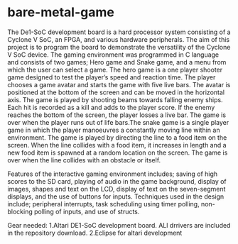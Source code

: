 # bare-metal-game
The De1-SoC development board is a hard processor system consisting of a Cyclone V SoC, an FPGA, and various hardware 
peripherals. The aim of this project is to program the board to demonstrate the versatility of the Cyclone V SoC device. 
The gaming environment was programmed in C language and consists of two games; Hero game and Snake game, and a menu 
from which the user can select a game. The hero game is a one player shooter game designed to test the player’s speed and
reaction time. The player chooses a game avatar and starts the game with five live bars. The avatar is positioned at the 
bottom of the screen and can be moved in the horizontal axis. The game is played by shooting beams towards falling enemy ships. 
Each hit is recorded as a kill and adds to the player score. If the enemy reaches the bottom of the screen, the player losses 
a live bar. The game is over when the player runs out of life bars.The snake game is a single player game in which the
player manoeuvres a constantly moving line within an environment. The game is played by directing the line to a food 
item on the screen. When the line collides with a food item, it increases in length and a new food item
is spawned at a random location on the screen. The game is over when the line collides with an obstacle or itself.

Features of the interactive gaming environment includes; saving of high scores to the SD card, playing of audio 
in the game background, display of images, shapes and text on the LCD, display of text on the seven-segment displays, 
and the use of buttons for inputs. Techniques used in the design include; peripheral interrupts, task scheduling using
timer polling, non-blocking polling of inputs, and use of structs.


Gear needed:
1.Altari DE1-SoC development board. ALl drrivers are included in the repository download.
2.Eclipse for altari development
